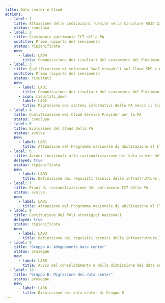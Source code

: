 ```yaml
---
title: Data center e Cloud
actions:
  - label: 1
    title: Attuazione delle indicazioni fornite nella Circolare AGID 2/2016
    status: conclusa
  - label: 2
    title: Censimento patrimonio ICT della PA
    subtitle: Primo rapporto del censimento
    status: ripianificata
    new:
      - label: LA04
        title: Comunicazione dei risultati del censimento del Patrimonio ICT
  - label: 3
    title: Qualificazione di soluzioni SaaS erogabili sul Cloud SPC e modalità di procurement
    subtitle: Primo rapporto del censimento
    status: risultati
    new:
      - label: LA01
        title: Comunicazione dei risultati del censimento del Patrimonio ICT
      - icon: risultati_down
      - label: LA02
        title: Migrazione dei sistemi informativi delle PA verso il Cloud 
  - label: 4
    title: Qualificazione dei Cloud Service Provider per la PA
    status: conclusa
  - label: 5
    title: Evoluzione del Cloud della PA
    status: evolve
    new:
      - label: LA01
        title: Attuazione del Programma nazionale di abilitazione al Cloud della PA
  - label: 6
    title: Azioni funzionali alla razionalizzazione dei data center della PA
    delayed: true
    status: ripianificata
    new:
      - label: LA03
        title: Definizione dei requisiti tecnici delle infrastrutture IT
  - label: 7
    title: Piani di razionalizzazione del patrimonio ICT delle PA
    status: evolve
    new:
      - label: LA01
        title: Attuazione del Programma nazionale di abilitazione al Cloud della PA
  - label: 8
    title: Costituzione dei Poli strategici nazionali
    delayed: true
    status: ripianificata
    new:
      - label: LA03
        title: Definizione dei requisiti tecnici delle infrastrutture IT
  - label: 9
    title: "Gruppo A: Adeguamento data center"
    status: prosegue
    new:
      - label: LA05
        title: Avvio del consolidamento e della dismissione dei data center di Gruppo A
  - label: 10
    title: "Gruppo B: Migrazione dei data center"
    status: prosegue
    new:
      - label: LA06
        title: Dismissione dei data center di Gruppo B
---
```


